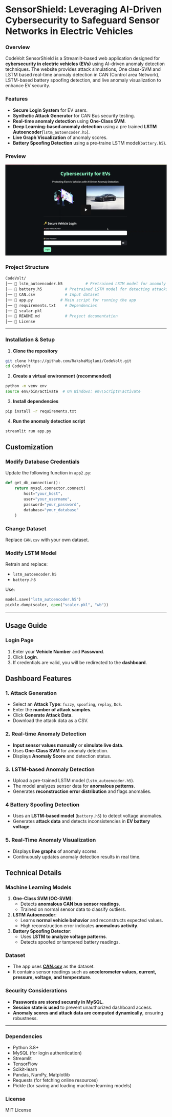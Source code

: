 # SensorShield: Leveraging AI-Driven Cybersecurity to Safeguard Sensor Networks in Electric Vehicles

### Overview  
CodeVolt SensorShield is a Streamlit-based web application designed for **cybersecurity in electric vehicles (EVs)** using AI-driven anomaly detection techniques. The website provides attack simulations, One class-SVM and LSTM based real-time anomaly detection in CAN (Control area Network), LSTM-based battery spoofing detection, and live anomaly visualization to enhance EV security. 

### Features  
- **Secure Login System** for EV users.
- **Synthetic Attack Generator** for CAN Bus security testing.
- **Real-time anomaly detection** using **One-Class SVM**.
- **Deep Learning-based anomaly detection** using a pre trained **LSTM Autoencoder**(`lstm_autoencoder.h5`).
- **Live Graph Visualization** of anomaly scores.
- **Battery Spoofing Detection** using a pre-traine LSTM model(`battery.h5`).

### Preview 
[![Video Preview](Video.png)](https://drive.google.com/file/d/1rVNMi8UYEs9T_Mle0LMCWjRgiMvod9mQ/view?usp=sharing)

### Project Structure  
```bash
CodeVolt/
│── 📄 lstm_autoencoder.h5          # Pretrained LSTM model for anomoly detection
│── 📄 battery.h5          # Pretrained LSTM model for detecting attacks on battery
│── 📄 CAN.csv             # Input dataset                        
│── 📄 app.py            # Main script for running the app
│── 📄 requirements.txt    # Dependencies
│── 📄 scalar.pkl          
│── 📄 README.md           # Project documentation
│── 📄 License
```
---
###  Installation & Setup  
1. **Clone the repository**  
```sh
git clone https://github.com/RakshaMiglani/CodeVolt.git  
cd CodeVolt
```
2. **Create a virtual environment (recommended)**  
```sh
python -m venv env  
source env/bin/activate  # On Windows: env\Scripts\activate
```
3. **Install dependencies**  
```sh
pip install -r requirements.txt
```
4. **Run the anomaly detection script**  
```sh
streamlit run app.py
```
## **Customization**
### **Modify Database Credentials**
Update the following function in `app2.py`:
```python
def get_db_connection():
    return mysql.connector.connect(
        host="your_host",
        user="your_username",
        password="your_password",
        database="your_database"
    )
```

### **Change Dataset**
Replace `CAN.csv` with your own dataset.

### **Modify LSTM Model**
Retrain and replace:
- `lstm_autoencoder.h5`
- `battery.h5`

Use:
```python
model.save("lstm_autoencoder.h5")
pickle.dump(scaler, open("scaler.pkl", "wb"))
```
---

## **Usage Guide**
### **Login Page**
1. Enter your **Vehicle Number** and **Password**.
2. Click **Login**.
3. If credentials are valid, you will be redirected to the **dashboard**.

## **Dashboard Features**
### **1. Attack Generation**
- Select an **Attack Type**: `fuzzy`, `spoofing`, `replay`, `DoS`.
- Enter the **number of attack samples**.
- Click **Generate Attack Data**.
- Download the attack data as a CSV.

### **2️. Real-time Anomaly Detection**
- **Input sensor values manually** or **simulate live data**.
- Uses **One-Class SVM** for anomaly detection.
- Displays **Anomaly Score** and detection status.

### **3️. LSTM-based Anomaly Detection**
- Upload a pre-trained LSTM model (`lstm_autoencoder.h5`).
- The model analyzes sensor data for **anomalous patterns**.
- Generates **reconstruction error distribution** and flags anomalies.

### **4️ Battery Spoofing Detection**
- Uses an **LSTM-based model** (`battery.h5`) to detect voltage anomalies.
- Generates **attack data** and detects inconsistencies in **EV battery voltage**.

### **5️. Real-Time Anomaly Visualization**
- Displays **live graphs** of anomaly scores.
- Continuously updates anomaly detection results in real time.


## **Technical Details**
### **Machine Learning Models**
1. **One-Class SVM (OC-SVM)**:
   - Detects **anomalous CAN bus sensor readings**.
   - Trained on normal sensor data to classify outliers.
2. **LSTM Autoencoder**:
   - Learns **normal vehicle behavior** and reconstructs expected values.
   - High reconstruction error indicates **anomalous activity**.
3. **Battery Spoofing Detector**:
   - Uses **LSTM to analyze voltage patterns**.
   - Detects spoofed or tampered battery readings.

### **Dataset**
- The app uses **[CAN.csv]([https://www.google.com](https://www.kaggle.com/datasets/ankitrajsh/can-bus-anomaly-detection-dataset))** as the dataset.
- It contains sensor readings such as **accelerometer values, current, pressure, voltage, and temperature**.

### **Security Considerations**
- **Passwords are stored securely in MySQL.**
- **Session state is used** to prevent unauthorized dashboard access.
- **Anomaly scores and attack data are computed dynamically**, ensuring robustness.

---

### Dependencies  
- Python 3.8+
- MySQL (for login authentication)
- Streamlit
- TensorFlow
- Scikit-learn
- Pandas, NumPy, Matplotlib
- Requests (for fetching online resources)
- Pickle (for saving and loading machine learning models)

### License  
MIT License  
